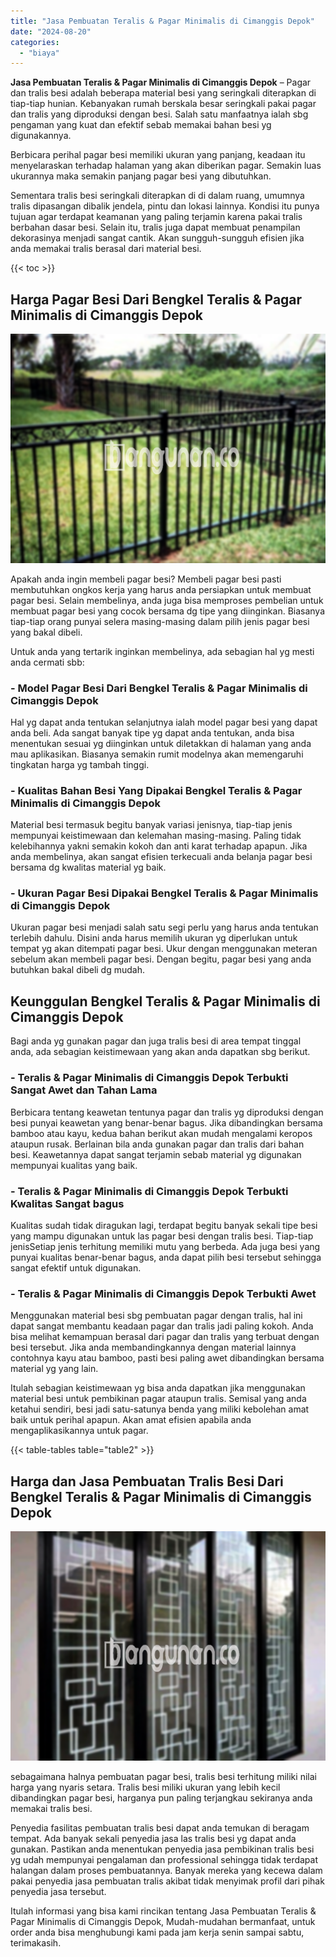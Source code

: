 ```yaml
---
title: "Jasa Pembuatan Teralis & Pagar Minimalis di Cimanggis Depok"
date: "2024-08-20"
categories: 
  - "biaya"
---
```


**Jasa Pembuatan Teralis & Pagar Minimalis di Cimanggis Depok** – Pagar dan tralis besi adalah beberapa material besi yang seringkali diterapkan di tiap-tiap hunian. Kebanyakan rumah berskala besar seringkali pakai pagar dan tralis yang diproduksi dengan besi. Salah satu manfaatnya ialah sbg pengaman yang kuat dan efektif sebab memakai bahan besi yg digunakannya.

Berbicara perihal pagar besi memiliki ukuran yang panjang, keadaan itu menyelaraskan terhadap halaman yang akan diberikan pagar. Semakin luas ukurannya maka semakin panjang pagar besi yang dibutuhkan.

Sementara tralis besi seringkali diterapkan di di dalam ruang, umumnya tralis dipasangan dibalik jendela, pintu dan lokasi lainnya. Kondisi itu punya tujuan agar terdapat keamanan yang paling terjamin karena pakai tralis berbahan dasar besi. Selain itu, tralis juga dapat membuat penampilan dekorasinya menjadi sangat cantik. Akan sungguh-sungguh efisien jika anda memakai tralis berasal dari material besi.

{{< toc >}}

## Harga Pagar Besi Dari Bengkel Teralis & Pagar Minimalis di Cimanggis Depok

![Jasa Pembuatan Teralis & Pagar Minimalis di Cimanggis Depok](/images/pagar-minimalis-murah-44.png)

Apakah anda ingin membeli pagar besi? Membeli pagar besi pasti membutuhkan ongkos kerja yang harus anda persiapkan untuk membuat pagar besi. Selain membelinya, anda juga bisa memproses pembelian untuk membuat pagar besi yang cocok bersama dg tipe yang diinginkan. Biasanya tiap-tiap orang punyai selera masing-masing dalam pilih jenis pagar besi yang bakal dibeli.

Untuk anda yang tertarik inginkan membelinya, ada sebagian hal yg mesti anda cermati sbb:
### \- Model Pagar Besi Dari Bengkel Teralis & Pagar Minimalis di Cimanggis Depok

Hal yg dapat anda tentukan selanjutnya ialah model pagar besi yang dapat anda beli. Ada sangat banyak tipe yg dapat anda tentukan, anda bisa menentukan sesuai yg diinginkan untuk diletakkan di halaman yang anda mau aplikasikan. Biasanya semakin rumit modelnya akan memengaruhi tingkatan harga yg tambah tinggi.

### \- Kualitas Bahan Besi Yang Dipakai Bengkel Teralis & Pagar Minimalis di Cimanggis Depok

Material besi termasuk begitu banyak variasi jenisnya, tiap-tiap jenis mempunyai keistimewaan dan kelemahan masing-masing. Paling tidak kelebihannya yakni semakin kokoh dan anti karat terhadap apapun. Jika anda membelinya, akan sangat efisien terkecuali anda belanja pagar besi bersama dg kwalitas material yg baik.

### \- Ukuran Pagar Besi Dipakai Bengkel Teralis & Pagar Minimalis di Cimanggis Depok

Ukuran pagar besi menjadi salah satu segi perlu yang harus anda tentukan terlebih dahulu. Disini anda harus memilih ukuran yg diperlukan untuk tempat yg akan ditempati pagar besi. Ukur dengan menggunakan meteran sebelum akan membeli pagar besi. Dengan begitu, pagar besi yang anda butuhkan bakal dibeli dg mudah.

## Keunggulan Bengkel Teralis & Pagar Minimalis di Cimanggis Depok

Bagi anda yg gunakan pagar dan juga tralis besi di area tempat tinggal anda, ada sebagian keistimewaan yang akan anda dapatkan sbg berikut.

### \- Teralis & Pagar Minimalis di Cimanggis Depok Terbukti Sangat Awet dan Tahan Lama

Berbicara tentang keawetan tentunya pagar dan tralis yg diproduksi dengan besi punyai keawetan yang benar-benar bagus. Jika dibandingkan bersama bamboo atau kayu, kedua bahan berikut akan mudah mengalami keropos ataupun rusak. Berlainan bila anda gunakan pagar dan tralis dari bahan besi. Keawetannya dapat sangat terjamin sebab material yg digunakan mempunyai kualitas yang baik.

### \- Teralis & Pagar Minimalis di Cimanggis Depok Terbukti Kwalitas Sangat bagus

Kualitas sudah tidak diragukan lagi, terdapat begitu banyak sekali tipe besi yang mampu digunakan untuk las pagar besi dengan tralis besi. Tiap-tiap jenisSetiap jenis terhitung memiliki mutu yang berbeda. Ada juga besi yang punyai kualitas benar-benar bagus, anda dapat pilih besi tersebut sehingga sangat efektif untuk digunakan.

### \- Teralis & Pagar Minimalis di Cimanggis Depok Terbukti Awet

Menggunakan material besi sbg pembuatan pagar dengan tralis, hal ini dapat sangat membantu keadaan pagar dan tralis jadi paling kokoh. Anda bisa melihat kemampuan berasal dari pagar dan tralis yang terbuat dengan besi tersebut. Jika anda membandingkannya dengan material lainnya contohnya kayu atau bamboo, pasti besi paling awet dibandingkan bersama material yg yang lain.

Itulah sebagian keistimewaan yg bisa anda dapatkan jika menggunakan material besi untuk pembikinan pagar ataupun tralis. Semisal yang anda ketahui sendiri, besi jadi satu-satunya benda yang miliki kebolehan amat baik untuk perihal apapun. Akan amat efisien apabila anda mengaplikasikannya untuk pagar.

{{< table-tables table="table2" >}}

## Harga dan Jasa Pembuatan Tralis Besi Dari Bengkel Teralis & Pagar Minimalis di Cimanggis Depok

![Jasa Pembuatan Teralis & Pagar Minimalis di Cimanggis Depok](/images/teralis-minimalis-murah-02.png)

sebagaimana halnya pembuatan pagar besi, tralis besi terhitung miliki nilai harga yang nyaris setara. Tralis besi miliki ukuran yang lebih kecil dibandingkan pagar besi, harganya pun paling terjangkau sekiranya anda memakai tralis besi.

Penyedia fasilitas pembuatan tralis besi dapat anda temukan di beragam tempat. Ada banyak sekali penyedia jasa las tralis besi yg dapat anda gunakan. Pastikan anda menentukan penyedia jasa pembikinan tralis besi yg udah mempunyai pengalaman dan professional sehingga tidak terdapat halangan dalam proses pembuatannya. Banyak mereka yang kecewa dalam pakai penyedia jasa pembuatan tralis akibat tidak menyimak profil dari pihak penyedia jasa tersebut.

Itulah informasi yang bisa kami rincikan tentang Jasa Pembuatan Teralis & Pagar Minimalis di Cimanggis Depok, Mudah-mudahan bermanfaat, untuk order anda bisa menghubungi kami pada jam kerja senin sampai sabtu, terimakasih.
